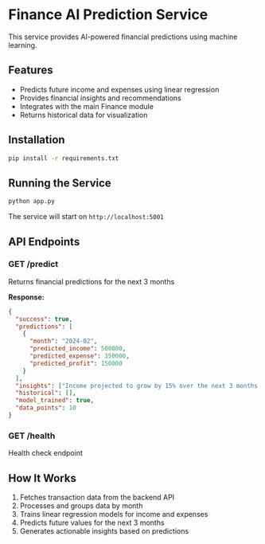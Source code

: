 # Finance AI Prediction Service

This service provides AI-powered financial predictions using machine learning.

## Features

- Predicts future income and expenses using linear regression
- Provides financial insights and recommendations
- Integrates with the main Finance module
- Returns historical data for visualization

## Installation

```bash
pip install -r requirements.txt
```

## Running the Service

```bash
python app.py
```

The service will start on `http://localhost:5001`

## API Endpoints

### GET /predict
Returns financial predictions for the next 3 months

**Response:**
```json
{
  "success": true,
  "predictions": [
    {
      "month": "2024-02",
      "predicted_income": 500000,
      "predicted_expense": 350000,
      "predicted_profit": 150000
    }
  ],
  "insights": ["Income projected to grow by 15% over the next 3 months."],
  "historical": [],
  "model_trained": true,
  "data_points": 10
}
```

### GET /health
Health check endpoint

## How It Works

1. Fetches transaction data from the backend API
2. Processes and groups data by month
3. Trains linear regression models for income and expenses
4. Predicts future values for the next 3 months
5. Generates actionable insights based on predictions
